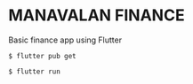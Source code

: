 # MANAVALAN FINANCE

Basic finance app using Flutter

```
$ flutter pub get
```
```
$ flutter run
```
